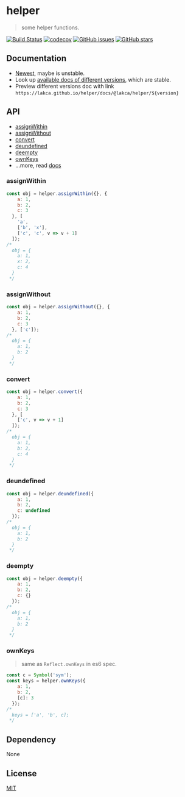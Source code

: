 # helper
> some helper functions.

[![Build Status](https://www.travis-ci.org/lakca/helper.svg?branch=master)](https://www.travis-ci.org/lakca/helper)
[![codecov](https://codecov.io/gh/lakca/helper/branch/master/graph/badge.svg)](https://codecov.io/gh/lakca/helper)
[![GitHub issues](https://img.shields.io/github/issues/lakca/helper.svg)](https://github.com/lakca/helper/issues)
[![GitHub stars](https://img.shields.io/github/stars/lakca/helper.svg)](https://github.com/lakca/helper)

## Documentation
- [Newest][newDoc], maybe is unstable.
- Look up [available docs of different versions][docFolder], which are stable.
- Preview different versions doc with link `https://lakca.github.io/helper/docs/@lakca/helper/${version}`

## API

- [assignWithin](#assignwithin)
- [assignWithout](#assignwithout)
- [convert](#convert)
- [deundefined](#deundefined)
- [deempty](#deempty)
- [ownKeys](#ownkeys)
- ...more, read [docs](#documentation)

### assignWithin
```javascript
const obj = helper.assignWithin({}, {
    a: 1,
    b: 2,
    c: 3
  }, [
    'a', 
    ['b', 'x'], 
    ['c', 'c', v => v + 1]
  ]);
/*
  obj = {
    a: 1,
    x: 2,
    c: 4
  }
 */
```

### assignWithout
```javascript
const obj = helper.assignWithout({}, {
    a: 1,
    b: 2,
    c: 3
  }, ['c']);
/*
  obj = {
    a: 1,
    b: 2
  }
 */
```

### convert
```javascript
const obj = helper.convert({
    a: 1,
    b: 2,
    c: 3
  }, [
    ['c', v => v + 1]
  ]);
/*
  obj = {
    a: 1,
    b: 2,
    c: 4
  }
 */
```

### deundefined
```javascript
const obj = helper.deundefined({
    a: 1,
    b: 2,
    c: undefined
  });
/*
  obj = {
    a: 1,
    b: 2
  }
 */
```

### deempty
```javascript
const obj = helper.deempty({
    a: 1,
    b: 2,
    c: {}
  });
/*
  obj = {
    a: 1,
    b: 2
  }
 */
```

### ownKeys
> same as `Reflect.ownKeys` in es6 spec.

```javascript
const c = Symbol('sym');
const keys = helper.ownKeys({
    a: 1,
    b: 2,
    [c]: 3 
  });
/*
  keys = ['a', 'b', c];
 */
```

## Dependency
  None

## License

  [MIT](LICENSE)

[newDoc]:https://lakca.github.io/helper/docs
[docFolder]:https://github.com/lakca/helper/tree/master/docs/@lakca/docs
